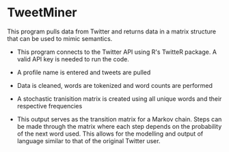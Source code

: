 # TweetMiner
This program pulls data from Twitter and returns data in a matrix structure that can be used to mimic semantics.

- This program connects to the Twitter API using R's TwitteR package. A valid API key is needed to run the code. 

- A profile name is entered and tweets are pulled

- Data is cleaned, words are tokenized and word counts are performed

- A stochastic tranisition matrix is created using all unique words and their respective frequencies

- This output serves as the transition matrix for a Markov chain. Steps can be made through the matrix where each step depends on the probability of the next word used. This allows for the modelling and output of language similar to that of the original Twitter user.
